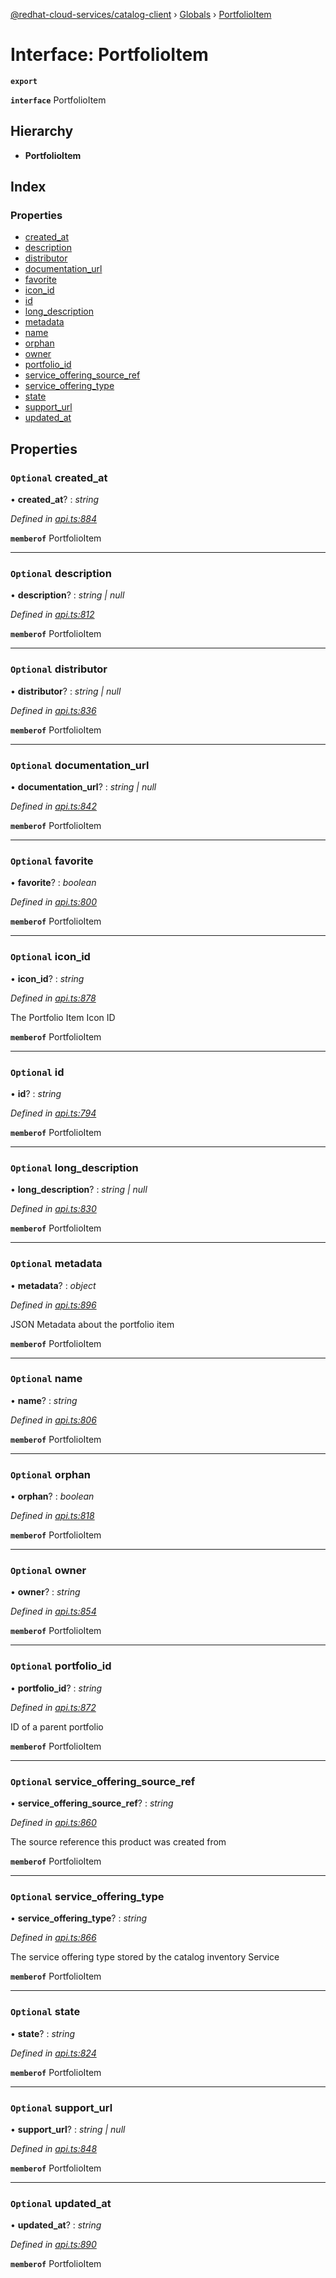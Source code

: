 [@redhat-cloud-services/catalog-client](../README.md) › [Globals](../globals.md) › [PortfolioItem](portfolioitem.md)

# Interface: PortfolioItem

**`export`** 

**`interface`** PortfolioItem

## Hierarchy

* **PortfolioItem**

## Index

### Properties

* [created_at](portfolioitem.md#optional-created_at)
* [description](portfolioitem.md#optional-description)
* [distributor](portfolioitem.md#optional-distributor)
* [documentation_url](portfolioitem.md#optional-documentation_url)
* [favorite](portfolioitem.md#optional-favorite)
* [icon_id](portfolioitem.md#optional-icon_id)
* [id](portfolioitem.md#optional-id)
* [long_description](portfolioitem.md#optional-long_description)
* [metadata](portfolioitem.md#optional-metadata)
* [name](portfolioitem.md#optional-name)
* [orphan](portfolioitem.md#optional-orphan)
* [owner](portfolioitem.md#optional-owner)
* [portfolio_id](portfolioitem.md#optional-portfolio_id)
* [service_offering_source_ref](portfolioitem.md#optional-service_offering_source_ref)
* [service_offering_type](portfolioitem.md#optional-service_offering_type)
* [state](portfolioitem.md#optional-state)
* [support_url](portfolioitem.md#optional-support_url)
* [updated_at](portfolioitem.md#optional-updated_at)

## Properties

### `Optional` created_at

• **created_at**? : *string*

*Defined in [api.ts:884](https://github.com/RedHatInsights/javascript-clients.gi/blob/master/packages/catalog/api.ts#L884)*

**`memberof`** PortfolioItem

___

### `Optional` description

• **description**? : *string | null*

*Defined in [api.ts:812](https://github.com/RedHatInsights/javascript-clients.gi/blob/master/packages/catalog/api.ts#L812)*

**`memberof`** PortfolioItem

___

### `Optional` distributor

• **distributor**? : *string | null*

*Defined in [api.ts:836](https://github.com/RedHatInsights/javascript-clients.gi/blob/master/packages/catalog/api.ts#L836)*

**`memberof`** PortfolioItem

___

### `Optional` documentation_url

• **documentation_url**? : *string | null*

*Defined in [api.ts:842](https://github.com/RedHatInsights/javascript-clients.gi/blob/master/packages/catalog/api.ts#L842)*

**`memberof`** PortfolioItem

___

### `Optional` favorite

• **favorite**? : *boolean*

*Defined in [api.ts:800](https://github.com/RedHatInsights/javascript-clients.gi/blob/master/packages/catalog/api.ts#L800)*

**`memberof`** PortfolioItem

___

### `Optional` icon_id

• **icon_id**? : *string*

*Defined in [api.ts:878](https://github.com/RedHatInsights/javascript-clients.gi/blob/master/packages/catalog/api.ts#L878)*

The Portfolio Item Icon ID

**`memberof`** PortfolioItem

___

### `Optional` id

• **id**? : *string*

*Defined in [api.ts:794](https://github.com/RedHatInsights/javascript-clients.gi/blob/master/packages/catalog/api.ts#L794)*

**`memberof`** PortfolioItem

___

### `Optional` long_description

• **long_description**? : *string | null*

*Defined in [api.ts:830](https://github.com/RedHatInsights/javascript-clients.gi/blob/master/packages/catalog/api.ts#L830)*

**`memberof`** PortfolioItem

___

### `Optional` metadata

• **metadata**? : *object*

*Defined in [api.ts:896](https://github.com/RedHatInsights/javascript-clients.gi/blob/master/packages/catalog/api.ts#L896)*

JSON Metadata about the portfolio item

**`memberof`** PortfolioItem

___

### `Optional` name

• **name**? : *string*

*Defined in [api.ts:806](https://github.com/RedHatInsights/javascript-clients.gi/blob/master/packages/catalog/api.ts#L806)*

**`memberof`** PortfolioItem

___

### `Optional` orphan

• **orphan**? : *boolean*

*Defined in [api.ts:818](https://github.com/RedHatInsights/javascript-clients.gi/blob/master/packages/catalog/api.ts#L818)*

**`memberof`** PortfolioItem

___

### `Optional` owner

• **owner**? : *string*

*Defined in [api.ts:854](https://github.com/RedHatInsights/javascript-clients.gi/blob/master/packages/catalog/api.ts#L854)*

**`memberof`** PortfolioItem

___

### `Optional` portfolio_id

• **portfolio_id**? : *string*

*Defined in [api.ts:872](https://github.com/RedHatInsights/javascript-clients.gi/blob/master/packages/catalog/api.ts#L872)*

ID of a parent portfolio

**`memberof`** PortfolioItem

___

### `Optional` service_offering_source_ref

• **service_offering_source_ref**? : *string*

*Defined in [api.ts:860](https://github.com/RedHatInsights/javascript-clients.gi/blob/master/packages/catalog/api.ts#L860)*

The source reference this product was created from

**`memberof`** PortfolioItem

___

### `Optional` service_offering_type

• **service_offering_type**? : *string*

*Defined in [api.ts:866](https://github.com/RedHatInsights/javascript-clients.gi/blob/master/packages/catalog/api.ts#L866)*

The service offering type stored by the catalog inventory Service

**`memberof`** PortfolioItem

___

### `Optional` state

• **state**? : *string*

*Defined in [api.ts:824](https://github.com/RedHatInsights/javascript-clients.gi/blob/master/packages/catalog/api.ts#L824)*

**`memberof`** PortfolioItem

___

### `Optional` support_url

• **support_url**? : *string | null*

*Defined in [api.ts:848](https://github.com/RedHatInsights/javascript-clients.gi/blob/master/packages/catalog/api.ts#L848)*

**`memberof`** PortfolioItem

___

### `Optional` updated_at

• **updated_at**? : *string*

*Defined in [api.ts:890](https://github.com/RedHatInsights/javascript-clients.gi/blob/master/packages/catalog/api.ts#L890)*

**`memberof`** PortfolioItem
